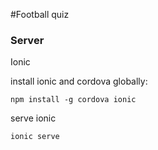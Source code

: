 #Football quiz

### Server

Ionic

install ionic and cordova  globally:
```
npm install -g cordova ionic
```

serve ionic

```
ionic serve
```